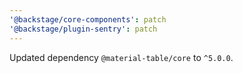 ```yaml
---
'@backstage/core-components': patch
'@backstage/plugin-sentry': patch
---
```


Updated dependency `@material-table/core` to `^5.0.0`.
